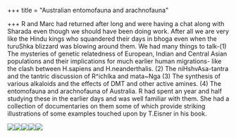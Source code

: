 +++
title = "Australian entomofauna and arachnofauna"

+++
R and Marc had returned after long and were having a chat along with
Sharada even though we should have been doing work. After all we are
very like the Hindu kings who squandered their days in bhoga even when
the turuShka blizzard was blowing around them. We had many things to
talk-(1) The mysteries of genetic relatedness of European, Indian and
Central Asian populations and their implications for much earlier human
migrations- like the clash between H.sapiens and H.neanderthalis. (2)
The niHshvAsa-tantra and the tantric discussion of R^ichIka and
mata\~Nga (3) The synthesis of various alkaloids and the effects of DMT
and other active amines. (4) The entomofauna and arachnofauna of
Australia. R had spent an year and half studying these in the earlier
days and was well familiar with them. She had a collection of
documentaries on them some of which provide striking illustrations of
some examples touched upon by T.Eisner in his book.

[![](https://i2.wp.com/bp3.blogger.com/_ZhvcTTaaD_4/Re-6aU4hNsI/AAAAAAAAAEg/MTgd6P-VE0w/s320/bug.png)](http://bp3.blogger.com/_ZhvcTTaaD_4/Re-6aU4hNsI/AAAAAAAAAEg/MTgd6P-VE0w/s1600-h/bug.png)[![](https://i1.wp.com/bp0.blogger.com/_ZhvcTTaaD_4/Re-6ak4hNuI/AAAAAAAAAEw/gg41GWGmG0c/s320/dangerous_mating.png)](http://bp0.blogger.com/_ZhvcTTaaD_4/Re-6ak4hNuI/AAAAAAAAAEw/gg41GWGmG0c/s1600-h/dangerous_mating.png)[![](https://i0.wp.com/bp2.blogger.com/_ZhvcTTaaD_4/Re-6bE4hNwI/AAAAAAAAAFA/VQhMDfLxYjo/s320/nephelid.png)](http://bp2.blogger.com/_ZhvcTTaaD_4/Re-6bE4hNwI/AAAAAAAAAFA/VQhMDfLxYjo/s1600-h/nephelid.png)[![](https://i0.wp.com/bp1.blogger.com/_ZhvcTTaaD_4/Re-6a04hNvI/AAAAAAAAAE4/mf9kEelyoS4/s320/mantis_attack.png)](http://bp1.blogger.com/_ZhvcTTaaD_4/Re-6a04hNvI/AAAAAAAAAE4/mf9kEelyoS4/s1600-h/mantis_attack.png)[![](https://i2.wp.com/bp0.blogger.com/_ZhvcTTaaD_4/Re-6ak4hNtI/AAAAAAAAAEo/qy-fvoe4CVw/s320/cicada.png)](http://bp0.blogger.com/_ZhvcTTaaD_4/Re-6ak4hNtI/AAAAAAAAAEo/qy-fvoe4CVw/s1600-h/cicada.png)
